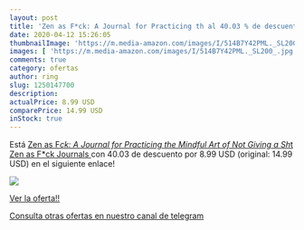 ```yaml
---
layout: post
title: 'Zen as F*ck: A Journal for Practicing th al 40.03 % de descuento'
date: 2020-04-12 15:26:05
thumbnailImage: 'https://m.media-amazon.com/images/I/514B7Y42PML._SL200_.jpg'
images: [ 'https://m.media-amazon.com/images/I/514B7Y42PML._SL200_.jpg' ]
comments: true
category: ofertas
author: ring
slug: 1250147700
description:
actualPrice: 8.99 USD
comparePrice: 14.99 USD
inStock: true
---
```


Está [Zen as F*ck: A Journal for Practicing the Mindful Art of Not Giving a Sh*t  Zen as F*ck Journals ](https://www.amazon.com/dp/1250147700/?tag=redken08-20) con 40.03 de descuento por 8.99 USD (original: 14.99 USD) en el siguiente enlace!

[![](https://m.media-amazon.com/images/I/514B7Y42PML._SL200_.jpg)](https://www.amazon.com/dp/1250147700/?tag=redken08-20)

[Ver la oferta!!](https://www.amazon.com/dp/1250147700/?tag=redken08-20)

[Consulta otras ofertas en nuestro canal de telegram](https://t.me/s/ofertas25)
